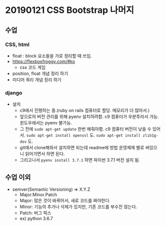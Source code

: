 # 20190121 CSS Bootstrap 나머지

## 수업

### CSS, html

- float : block 요소들을 가로 정리할 때 쓰임.
- https://flexboxfroggy.com/#ko
  - css 코드 게임
- position, float 개념 정리 하기
- 미디어 쿼리 개념 정리 하기



### django

- 설치
  - c9에서 진행하는 중.(ruby on rails 컴퓨터로 할당. 메모리가 더 많아서.)
  - 앞으로의 버전 관리를 위해 pyenv 설치하려함. c9 컴퓨터가 우분투라서 가능. 윈도우에서는 pyenv 불가능.
  - 그 전에 `sudo apt-get update` 한번 해줘야함. c9 컴퓨터 버전이 낮을 수 있어서. `sudo apt-get install openssl` 도. `sudo apt-get install zlib1g-dev` 도.
  - git에서 clone해와서 설치하면 되는데 readme에 방법 운영체제 별로 써있으니 읽어가면서 하면 된다.
  - 그리고나서 `pyenv install 3.7.1` 하면 파이썬 3.7.1 버전 설치 됨.







## 수업 이외

- semver(Semantic Versioning) => X.Y.Z
  - Major.Minor.Patch
  - Major: 많은 것이 바뀌어서, 새로 코드를 짜야한다.
  - Minor: 기능의 추가나 삭제가 있지만, 기존 코드를 부수진 않는다.
  - Patch: 버그 픽스
  - ex) python 3.6.7